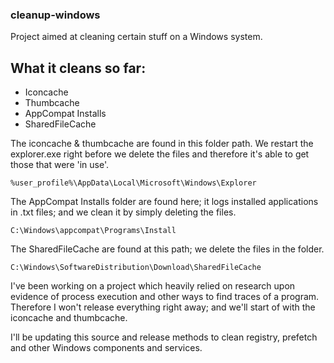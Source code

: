 ### cleanup-windows

Project aimed at cleaning certain stuff on a Windows system.

## What it cleans so far:

* Iconcache
* Thumbcache
* AppCompat Installs
* SharedFileCache

The iconcache & thumbcache are found in this folder path. We restart the explorer.exe right before we delete the files and therefore it's able to get those that were 'in use'.
```
%user_profile%\AppData\Local\Microsoft\Windows\Explorer
```

The AppCompat Installs folder are found here; it logs installed applications in .txt files; and we clean it by simply deleting the files.
```
C:\Windows\appcompat\Programs\Install
```

The SharedFileCache are found at this path; we delete the files in the folder.
```
C:\Windows\SoftwareDistribution\Download\SharedFileCache
```

I've been working on a project which heavily relied on research upon evidence of process execution and other ways to find traces of a program. Therefore I won't release everything right away; and we'll start of with the iconcache and thumbcache.

I'll be updating this source and release methods to clean registry, prefetch and other Windows components and services.
